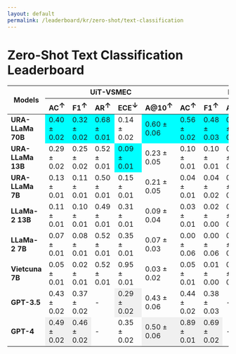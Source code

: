 ```yaml
---
layout: default
permalink: /leaderboard/kr/zero-shot/text-classification
---
```

# Zero-Shot Text Classification Leaderboard

<table class="table table-bordered table-sm w-100 dtHorizontalTable" cellspacing="0">
    <thead>
        <tr>
            <th rowspan="2" class="text-center align-middle"><b>Models</b></th>
            <th colspan="5" class="text-center"><b>UiT-VSMEC</b></th>
            <th colspan="5" class="text-center"><b>PhoATIS</b></th>
        </tr>
        <tr>
            <th class="text-center"><b>AC<span style="vertical-align: super;">↑</span></b></th>
            <th class="text-center"><b>F1<span style="vertical-align: super;">↑</span></b></th>
            <th class="text-center"><b>AR<span style="vertical-align: super;">↑</span></b></th>
            <th class="text-center"><b>ECE<span style="vertical-align: super;">↓</span></b></th>
            <th class="text-center"><b>A@10<span style="vertical-align: super;">↑</span></b></th>
            <th class="text-center"><b>AC<span style="vertical-align: super;">↑</span></b></th>
            <th class="text-center"><b>F1<span style="vertical-align: super;">↑</span></b></th>
            <th class="text-center"><b>AR<span style="vertical-align: super;">↑</span></b></th>
            <th class="text-center"><b>ECE<span style="vertical-align: super;">↓</span></b></th>
            <th class="text-center"><b>A@10<span style="vertical-align: super;">↑</span></b></th>
        </tr>
    </thead>
    <tbody>
        <tr>
            <td class="text-center"><b>URA-LLaMa 70B</b></td>
            <td class="text-center" style="background-color: cyan;">0.40 ± 0.02</td>
            <td class="text-center" style="background-color: cyan;">0.32 ± 0.02</td>
            <td class="text-center" style="background-color: cyan;">0.68 ± 0.01</td>
            <td class="text-center">0.14 ± 0.02</td>
            <td class="text-center" style="background-color: cyan;">0.60 ± 0.06</td>
            <td class="text-center" style="background-color: cyan;">0.56 ± 0.02</td>
            <td class="text-center" style="background-color: cyan;">0.48 ± 0.03</td>
            <td class="text-center" style="background-color: cyan;">0.85 ± 0.00</td>
            <td class="text-center">0.25 ± 0.02</td>
            <td class="text-center" style="background-color: cyan;">0.56 ± 0.06</td>
        </tr>
        <tr>
            <td class="text-center"><b>URA-LLaMa 13B</b></td>
            <td class="text-center">0.29 ± 0.02</td>
            <td class="text-center">0.25 ± 0.02</td>
            <td class="text-center">0.52 ± 0.01</td>
            <td class="text-center" style="background-color: cyan;">0.09 ± 0.01</td>
            <td class="text-center">0.23 ± 0.05</td>
            <td class="text-center">0.10 ± 0.01</td>
            <td class="text-center">0.10 ± 0.01</td>
            <td class="text-center">0.72 ± 0.00</td>
            <td class="text-center">0.52 ± 0.01</td>
            <td class="text-center">0.14 ± 0.04</td>
        </tr>
        <tr>
            <td class="text-center"><b>URA-LLaMa 7B</b></td>
            <td class="text-center">0.13 ± 0.01</td>
            <td class="text-center">0.11 ± 0.01</td>
            <td class="text-center">0.50 ± 0.01</td>
            <td class="text-center">0.15 ± 0.01</td>
            <td class="text-center">0.21 ± 0.05</td>
            <td class="text-center">0.04 ± 0.01</td>
            <td class="text-center">0.04 ± 0.02</td>
            <td class="text-center">0.77 ± 0.00</td>
            <td class="text-center">0.30 ± 0.01</td>
            <td class="text-center">0.04 ± 0.02</td>
        </tr>
        <tr>
            <td class="text-center"><b>LLaMa-2 13B</b></td>
            <td class="text-center">0.11 ± 0.01</td>
            <td class="text-center">0.10 ± 0.01</td>
            <td class="text-center">0.49 ± 0.01</td>
            <td class="text-center">0.31 ± 0.01</td>
            <td class="text-center">0.09 ± 0.04</td>
            <td class="text-center">0.03 ± 0.01</td>
            <td class="text-center">0.02 ± 0.00</td>
            <td class="text-center">0.45 ± 0.01</td>
            <td class="text-center">0.28 ± 0.01</td>
            <td class="text-center">0.03 ± 0.02</td>
        </tr>
        <tr>
            <td class="text-center"><b>LLaMa-2 7B</b></td>
            <td class="text-center">0.07 ± 0.01</td>
            <td class="text-center">0.08 ± 0.01</td>
            <td class="text-center">0.52 ± 0.01</td>
            <td class="text-center">0.35 ± 0.01</td>
            <td class="text-center">0.07 ± 0.03</td>
            <td class="text-center">0.00 ± 0.06</td>
            <td class="text-center">0.00 ± 0.06</td>
            <td class="text-center">0.61 ± 0.01</td>
            <td class="text-center">0.32 ± 0.00</td>
            <td class="text-center">0.00 ± 0.00</td>
        </tr>
        <tr>
            <td class="text-center"><b>Vietcuna 7B</b></td>
            <td class="text-center">0.05 ± 0.01</td>
            <td class="text-center">0.02 ± 0.01</td>
            <td class="text-center">0.52 ± 0.01</td>
            <td class="text-center">0.95 ± 0.01</td>
            <td class="text-center">0.03 ± 0.02</td>
            <td class="text-center">0.05 ± 0.01</td>
            <td class="text-center">0.01 ± 0.00</td>
            <td class="text-center">0.66 ± 0.00</td>
            <td class="text-center" style="background-color: cyan;">0.20 ± 0.01</td>
            <td class="text-center">0.01 ± 0.21</td>
        </tr>
        <tr>
            <td class="text-center"><b>GPT-3.5</b></td>
            <td class="text-center">0.43 ± 0.02</td>
            <td class="text-center">0.37 ± 0.02</td>
            <td class="text-center">-</td>
            <td class="text-center" style="background-color: #f0f0f0;">0.29 ± 0.02</td>
            <td class="text-center">0.43 ± 0.06</td>
            <td class="text-center">0.44 ± 0.02</td>
            <td class="text-center">0.38 ± 0.03</td>
            <td class="text-center">-</td>
            <td class="text-center" style="background-color: #f0f0f0;">0.38 ± 0.02</td>
            <td class="text-center">0.44 ± 0.05</td>
        </tr>
        <tr>
            <td class="text-center"><b>GPT-4</b></td>
            <td class="text-center" style="background-color: #f0f0f0;">0.49 ± 0.02</td>
            <td class="text-center" style="background-color: #f0f0f0;">0.46 ± 0.02</td>
            <td class="text-center">-</td>
            <td class="text-center">0.35 ± 0.02</td>
            <td class="text-center" style="background-color: #f0f0f0;">0.50 ± 0.06</td>
            <td class="text-center" style="background-color: #f0f0f0;">0.89 ± 0.01</td>
            <td class="text-center" style="background-color: #f0f0f0;">0.69 ± 0.02</td>
            <td class="text-center">-</td>
            <td class="text-center" style="background-color: #f0f0f0;">0.83 ± 0.01</td>
            <td class="text-center" style="background-color: #f0f0f0;">0.89 ± 0.03</td>
        </tr>
    </tbody>
</table>
